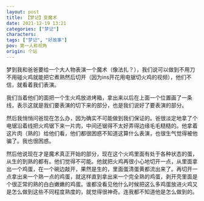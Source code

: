 ```yaml
---
layout: post
title: 【梦记】变魔术
date: 2021-12-19 13:21
categories: ["梦记"]
characters: 
tags: ["梦记", "好故事"]
pov: 第一人称视角
origin: 个站
---
```


梦到我和爸爸要给一个大人物表演一个魔术（像法扎？），我们说可以做到不用刀不用碰火鸡就能把它煮熟然后切开（因为ins开花用电锯切火鸡的视频），他们不信，就看着我们表演。

我们当着他们的面把一个生火鸡放进烤箱，拿出来以后在上面一个位置画了一条线，表示这就是我们要表演的切下来的部分，也是我们说好了要表演的部分。

然后我悄悄问爸现在怎么办，因为确实不可能做到我们保证的。爸很淡定地拿了个电锯沿着线把火鸡锯下来一片肉，中间还锯得不太好弄得边缘毛毛糙糙的。他拿着这片肉（熟的）给他们看，他们都很困惑不知道这算什么表演，也很生气觉得被他骗了。我也很困惑。

然后他说现在才是魔术真正开始的部分，现在这个火鸡里面有处于各种状态的蛋，从生的到熟的都有。他们觉得不可能。他就把火鸡再很小心地切开一点，从里面拿出一个鸡蛋，在一个碗边敲开，果然是生的，里面蛋清蛋黄都流出来了。再切开一点拿出来一个熟一点的鸡蛋，就这样直到拿出来一个完全熟的鸡蛋，剥开壳里面是个很正常的熟的白白嫩嫩的鸡蛋。谁都没看见他什么时候把这么多鸡蛋放进火鸡又是怎么做到这些不同程度熟度的，就觉得很神奇。连我都不知道他是怎么做到的。
